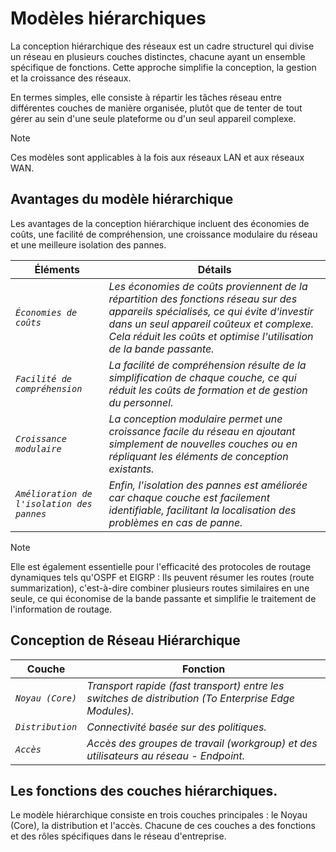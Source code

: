 # Modèles hiérarchiques

La conception hiérarchique des réseaux est un cadre structurel qui divise un réseau en plusieurs couches distinctes, chacune ayant un ensemble spécifique de fonctions. Cette approche simplifie la conception, la gestion et la croissance des réseaux. 

En termes simples, elle consiste à répartir les tâches réseau entre différentes couches de manière organisée, plutôt que de tenter de tout gérer au sein d'une seule plateforme ou d'un seul appareil complexe.

> [!NOTE] 
> Ces modèles sont applicables à la fois aux réseaux LAN et aux réseaux WAN.

## Avantages du modèle hiérarchique

Les avantages de la conception hiérarchique incluent des économies de coûts, une facilité de compréhension, une croissance modulaire du réseau et une meilleure isolation des pannes.  

Éléments | Détails
-----            | ----                   
*`Économies de coûts`* | *Les économies de coûts proviennent de la répartition des fonctions réseau sur des appareils spécialisés, ce qui évite d'investir dans un seul appareil coûteux et complexe. Cela réduit les coûts et optimise l'utilisation de la bande passante.* 
*`Facilité de compréhension`* | *La facilité de compréhension résulte de la simplification de chaque couche, ce qui réduit les coûts de formation et de gestion du personnel.*
*`Croissance modulaire`* | *La conception modulaire permet une croissance facile du réseau en ajoutant simplement de nouvelles couches ou en répliquant les éléments de conception existants.* 
*`Amélioration de l'isolation des pannes`* | *Enfin, l'isolation des pannes est améliorée car chaque couche est facilement identifiable, facilitant la localisation des problèmes en cas de panne.* 

> [!NOTE] 
> Elle est également essentielle pour l'efficacité des protocoles de routage dynamiques tels qu'OSPF et EIGRP : Ils peuvent résumer les routes (route summarization), c'est-à-dire combiner plusieurs routes similaires en une seule, ce qui économise de la bande passante et simplifie le traitement de l'information de routage.

## Conception de Réseau Hiérarchique

Couche | Fonction
-----            | ----                   
*`Noyau (Core)`* | *Transport rapide (fast transport) entre les switches de distribution (To Enterprise Edge Modules).* 
*`Distribution`* | *Connectivité basée sur des politiques.*
*`Accès`* | *Accès des groupes de travail (workgroup) et des utilisateurs au réseau - Endpoint.*

## Les fonctions des couches hiérarchiques.

Le modèle hiérarchique consiste en trois couches principales : le Noyau (Core), la distribution et l'accès. Chacune de ces couches a des fonctions et des rôles spécifiques dans le réseau d'entreprise.